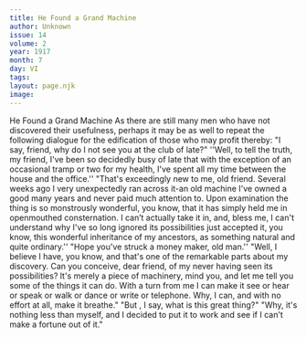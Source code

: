 ```yaml
---
title: He Found a Grand Machine
author: Unknown
issue: 14
volume: 2
year: 1917
month: 7
day: VI
tags:
layout: page.njk
image:
---
```

He Found a Grand Machine   As there are still many men who have not discovered their usefulness, perhaps it may be as well to repeat the following dialogue for the edification of those who may profit thereby:   "I say, friend, why do I not see you at the club of late?"   ''Well, to tell the truth, my friend, I've been so decidedly busy of late that with the exception of an occasional tramp or two for my health, I've spent all my time between the house and the office.''   "That's exceedingly new to me, old friend. Several weeks ago I very unexpectedly ran across it-an old machine I've owned a good many years and never paid much attention to. Upon examination the thing is so monstrously wonderful, you know, that it has simply held me in openmouthed consternation. I can’t actually take it in, and, bless me, I can't understand why I've so long ignored its possibilities just accepted it, you know, this wonderful inheritance of my ancestors, as something natural and quite ordinary.''   "Hope you've struck a money maker, old man.''   "Well, I believe I have, you know, and that's one of the remarkable parts about my discovery. Can you conceive, dear friend, of my never having seen its possibilities? lt's merely a piece of machinery, mind you, and let me tell you some of the things it can do. With a turn from me I can make it see or hear or speak or walk or dance or write or telephone. Why, I can, and with no effort at all, make it breathe."   "But , I say, what is this great thing?"   "Why, it's nothing less than myself, and I decided to put it to work and see if I can't make a fortune out of it."   
